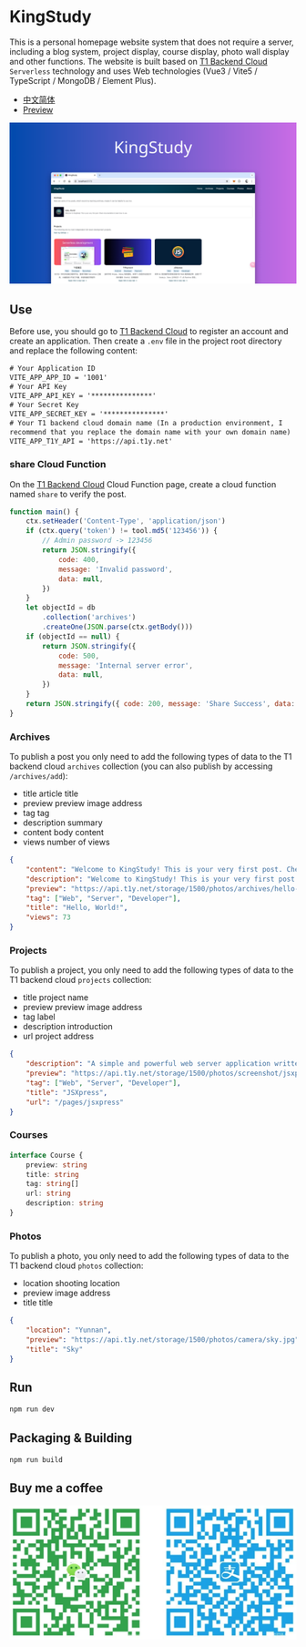 # KingStudy

This is a personal homepage website system that does not require a server, including a blog system, project display, course display, photo wall display and other functions. The website is built based on <a href="https://www.t1y.net/" target="_blank">T1 Backend Cloud</a> `Serverless` technology and uses Web technologies (Vue3 / Vite5 / TypeScript / MongoDB / Element Plus).

-   <a href="./README-zh-CN.md">中文简体</a>
-   <a href="https://kingstudy.vip/">Preview</a>

![alt Preview](./public/preview.png)

## Use

Before use, you should go to <a href="https://www.t1y.net/" target="_blank">T1 Backend Cloud</a> to register an account and create an application. Then create a `.env` file in the project root directory and replace the following content:

```env
# Your Application ID
VITE_APP_APP_ID = '1001'
# Your API Key
VITE_APP_API_KEY = '***************'
# Your Secret Key
VITE_APP_SECRET_KEY = '***************'
# Your T1 backend cloud domain name (In a production environment, I recommend that you replace the domain name with your own domain name)
VITE_APP_T1Y_API = 'https://api.t1y.net'
```

### share Cloud Function

On the <a href="https://www.t1y.net/" target="_blank">T1 Backend Cloud</a> Cloud Function page, create a cloud function named `share` to verify the post.

```js
function main() {
    ctx.setHeader('Content-Type', 'application/json')
    if (ctx.query('token') != tool.md5('123456')) {
        // Admin password -> 123456
        return JSON.stringify({
            code: 400,
            message: 'Invalid password',
            data: null,
        })
    }
    let objectId = db
        .collection('archives')
        .createOne(JSON.parse(ctx.getBody()))
    if (objectId == null) {
        return JSON.stringify({
            code: 500,
            message: 'Internal server error',
            data: null,
        })
    }
    return JSON.stringify({ code: 200, message: 'Share Success', data: null })
}
```

### Archives

To publish a post you only need to add the following types of data to the T1 backend cloud `archives` collection (you can also publish by accessing `/archives/add`):

-   title article title
-   preview preview image address
-   tag tag
-   description summary
-   content body content
-   views number of views

```json
{
    "content": "Welcome to KingStudy! This is your very first post. Check documentation to learn how to use.",
    "description": "Welcome to KingStudy! This is your very first post. Check documentation to learn how to use.",
    "preview": "https://api.t1y.net/storage/1500/photos/archives/hello-world.png",
    "tag": ["Web", "Server", "Developer"],
    "title": "Hello, World!",
    "views": 73
}
```

### Projects

To publish a project, you only need to add the following types of data to the T1 backend cloud `projects` collection:

-   title project name
-   preview preview image address
-   tag label
-   description introduction
-   url project address

```json
{
    "description": "A simple and powerful web server application written in Go language! This is another JS Runtime project besides Node.js and Deno. ",
    "preview": "https://api.t1y.net/storage/1500/photos/screenshot/jsxpress.png",
    "tag": ["Web", "Server", "Developer"],
    "title": "JSXpress",
    "url": "/pages/jsxpress"
}
```

### Courses

```typescript
interface Course {
    preview: string
    title: string
    tag: string[]
    url: string
    description: string
}
```

### Photos

To publish a photo, you only need to add the following types of data to the T1 backend cloud `photos` collection:

-   location shooting location
-   preview image address
-   title title

```json
{
    "location": "Yunnan",
    "preview": "https://api.t1y.net/storage/1500/photos/camera/sky.jpg",
    "title": "Sky"
}
```

## Run

```bash
npm run dev
```

## Packaging & Building

```bash
npm run build
```

## Buy me a coffee

![alt QR-Code](./src/assets/qr_code.png)
